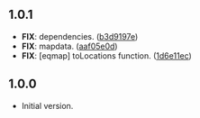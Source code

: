 ## 1.0.1

 - **FIX**: dependencies. ([b3d9197e](https://github.com/YumNumm/EQMonitor/commit/b3d9197e8a69f5818eaf9c91ce0df51926a6d85b))
 - **FIX**: mapdata. ([aaf05e0d](https://github.com/YumNumm/EQMonitor/commit/aaf05e0db06866b2c94ba417195c6185353d8c3c))
 - **FIX**: [eqmap] toLocations function. ([1d6e11ec](https://github.com/YumNumm/EQMonitor/commit/1d6e11ecda7e5b3fd66b8a859b481e3a619438fb))

## 1.0.0

- Initial version.
